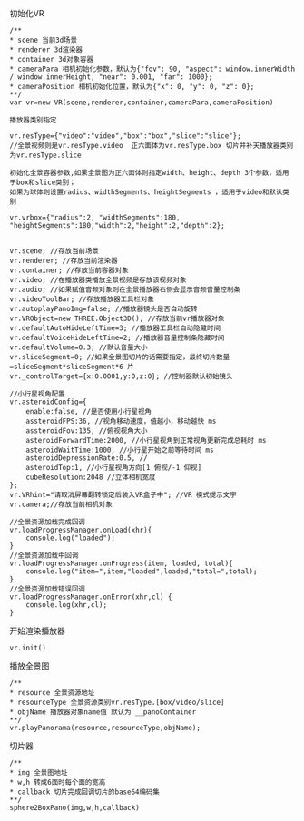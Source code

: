 初始化VR  
    
    /**
    * scene 当前3d场景
    * renderer 3d渲染器
    * container 3d对象容器
    * cameraPara 相机初始化参数，默认为{"fov": 90, "aspect": window.innerWidth / window.innerHeight, "near": 0.001, "far": 1000};
    * cameraPosition 相机初始化位置，默认为{"x": 0, "y": 0, "z": 0};
    **/
    var vr=new VR(scene,renderer,container,cameraPara,cameraPosition)
  
    播放器类别指定  

    vr.resType={"video":"video","box":"box","slice":"slice"};  
    //全景视频则是vr.resType.video  正六面体为vr.resType.box 切片并补天播放器类别为vr.resType.slice
    
    初始化全景容器参数,如果全景图为正六面体则指定width、height、depth 3个参数，适用于box和slice类别；  
    如果为球体则设置radius、widthSegments、heightSegments ，适用于video和默认类别  

    vr.vrbox={"radius":2, "widthSegments":180, "heightSegments":180,"width":2,"height":2,"depth":2};  


    vr.scene; //存放当前场景
    vr.renderer; //存放当前渲染器
    vr.container; //存放当前容器对象
    vr.video; //在播放器类播放全景视频是存放该视频对象
    vr.audio; //如果赋值音频对象则在全景播放器右侧会显示音频音量控制条
    vr.videoToolBar; //存放播放器工具栏对象
    vr.autoplayPanoImg=false; //播放器镜头是否自动旋转
    vr.VRObject=new THREE.Object3D(); //存放当前vr播放器对象
    vr.defaultAutoHideLeftTime=3; //播放器工具栏自动隐藏时间
    vr.defaultVoiceHideLeftTime=2; //播放器音量控制条隐藏时间
    vr.defaultVolume=0.3; //默认音量大小
    vr.sliceSegment=0; //如果全景图切片的话需要指定，最终切片数量=sliceSegment*sliceSegment*6 片
    vr._controlTarget={x:0.0001,y:0,z:0}; //控制器默认初始镜头
    
    //小行星视角配置
    vr.asteroidConfig={
        enable:false, //是否使用小行星视角
        assteroidFPS:36, //视角移动速度，值越小，移动越快 ms
        assteroidFov:135, //俯视视角大小
        asteroidForwardTime:2000, //小行星视角到正常视角更新完成总耗时 ms
        asteroidWaitTime:1000, //小行星开始之前等待时间 ms
        asteroidDepressionRate:0.5, //
        asteroidTop:1, //小行星视角方向[1 俯视/-1 仰视]
        cubeResolution:2048 //立体相机宽度
    };
    vr.VRhint="请取消屏幕翻转锁定后装入VR盒子中"; //VR 模式提示文字
    vr.camera;//存放当前相机对象
    
    //全景资源加载完成回调
    vr.loadProgressManager.onLoad(xhr){
        console.log("loaded");
    }
    //全景资源加载中回调
    vr.loadProgressManager.onProgress(item, loaded, total){
        console.log("item=",item,"loaded",loaded,"total=",total);
    }
    //全景资源加载错误回调
    vr.loadProgressManager.onError(xhr,cl) {
        console.log(xhr,cl);
    }
    
开始渲染播放器
    
    vr.init()
    
播放全景图

    /**
    * resource 全景资源地址
    * resourceType 全景资源类别vr.resType.[box/video/slice]
    * objName 播放器对象name值 默认为 __panoContainer
    **/
    vr.playPanorama(resource,resourceType,objName);
    
切片器

    /**
    * img 全景图地址
    * w,h 转成6面时每个面的宽高
    * callback 切片完成回调切片的base64编码集 
    **/
    sphere2BoxPano(img,w,h,callback)